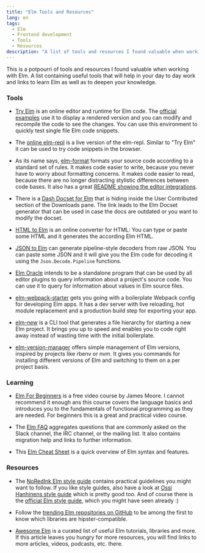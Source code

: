 ```yaml
---
title: "Elm Tools and Resources"
lang: en
tags:
  - Elm
  - Frontend development
  - Tools
  - Resources
description: "A list of tools and resources I found valuable when working with Elm. It contains useful tools that will help in your day to day work and links to learn Elm as well as to deepen your knowledge."
---
```


This is a potpourri of tools and resources I found valuable when working with Elm. A list containing useful tools that will help in your day to day work and links to learn Elm as well as to deepen your knowledge.

<!-- more -->

### Tools

- [Try Elm](http://elm-lang.org/try) is an online editor and runtime for Elm code. The [official examples](http://elm-lang.org/examples) use it to display a rendered version and you can modify and recompile the code to see the changes. You can use this environment to quickly test single file Elm code snippets.

- The [online elm-repl](http://elmrepl.cuberoot.in/) is a live version of the elm-repl. Similar to "Try Elm" it can be used to try code snippets in the browser.

- As its name says, [elm-format](https://github.com/avh4/elm-format) formats your source code according to a standard set of rules. It makes code easier to write, because you never have to worry about formatting concerns. It makes code easier to read, because there are no longer distracting stylistic differences between code bases. It also has a great [README showing the editor integrations](https://github.com/avh4/elm-format#editor-integration).

- There is a [Dash Docset for Elm](https://github.com/pdamoc/elm-docset) that is hiding inside the User Contributed section of the Downloads pane. The link leads to the Elm Docset generator that can be used in case the docs are outdated or you want to modify the docset.

- [HTML to Elm](https://mbylstra.github.io/html-to-elm/) is an online converter for HTML: You can type or paste some HTML and it generates the according Elm HTML.

- [JSON to Elm](https://noredink.github.io/json-to-elm/) can generate pipeline-style decoders from raw JSON. You can paste some JSON and it will give you the Elm code for decoding it using the `Json.Decode.Pipeline` functions.

- [Elm Oracle](https://github.com/ElmCast/elm-oracle) intends to be a standalone program that can be used by all editor plugins to query information about a project's source code. You can use it to query for information about values in Elm source files.

- [elm-webpack-starter](https://github.com/moarwick/elm-webpack-starter/) gets you going with a boilerplate Webpack config for developing Elm apps. It has a dev server with live reloading, hot module replacement and a production build step for exporting your app.

- [elm-new](https://github.com/simonewebdesign/elm-new) is a CLI tool that generates a file hierarchy for starting a new Elm project. It brings you up to speed and enables you to code right away instead of wasting time with the initial boilerplate.

- [elm-version-manager](https://github.com/mattludwigs/elm-version-manager) offers simple management of Elm versions, inspired by projects like rbenv or nvm. It gives you commands for installing different versions of Elm and switching to them on a per project basis.

### Learning

- [Elm For Beginners](http://courses.knowthen.com/p/elm-for-beginners) is a free video course by James Moore. I cannot recommend it enough ans this course covers the language basics and introduces you to the fundamentals of functional programming as they are needed. For beginners this is a great and practical video course.

- The [Elm FAQ](http://faq.elm-community.org/) aggregates questions that are commonly asked on the Slack channel, the IRC channel, or the mailing list. It also contains migration help and links to further information.

- This [Elm Cheat Sheet](https://github.com/izdi/elm-cheat-sheet) is a quick overview of Elm syntax and features.

### Resources

- The [NoRedInk Elm style guide](https://github.com/NoRedInk/elm-style-guide) contains practical guidelines you might want to follow. If you like style guides, also have a look at [Ossi Hanhinens style guide](https://github.com/ohanhi/elm-style-guide/) which is pretty good too. And of course there is the [official Elm style guide](http://elm-lang.org/docs/style-guide), which you might have seen already :)

- Follow the [trending Elm repositories on GitHub](https://github.com/trending/elm?since=daily) to be among the first to know which libraries are hipster-compatible.

- [Awesome Elm](https://github.com/isRuslan/awesome-elm) is a curated list of useful Elm tutorials, libraries and more. If this article leaves you hungry for more resources, you will find links to more articles, videos, podcasts, etc. there.
